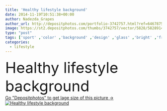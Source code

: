 ```yaml
---
title: 'Healthy lifestyle background'
date: 2014-11-19T10:51:38+00:00
author: Nadezda_Grapes
author_url: http://depositphotos.com/portfolio-3742757.html?ref=64678756
image: https://st2.depositphotos.com/thumbs/3742757/vector/5828/58289141/api_thumb_450.jpg?forcejpeg=true
type: "post"
tags: ['sport' ,'color' ,'background' ,'design' ,'glass' ,'bright' ,'fresh' ,'water' ,'orange' ,'air' ,'up' ,'health' ,'healthy' ,'food' ,'tree' ,'diet' ,'pattern' ,'plate' ,'tea' ,'cup' ,'care' ,'eating' ,'grunge' ,'clock' ,'bird' ,'soft' ,'flat' ,'lifestyle' ,'bottle' ,'grey' ,'drawing' ,'fitness' ,'artwork' ,'juice' ,'sketch' ,'walk' ,'bread' ,'cereal' ,'living' ,'splatter' ,'useful' ,'positive' ,'ear' ,'daily' ,'routine' ,'alarm' ,'sneakers' ,'dumbbells' ,'cabbage' ,'pear' ]
categories: 
  - lifestyle
---
```

<div aling="center">
            <font size="60"> Healthy lifestyle background</font>   
</div>
<div>
    <a href='https://depositphotos.com/58289141/stock-illustration-healthy-lifestyle-background.html?ref=64678756' target=_blank > Go "Depositphotos" to get lage size of this picture ->
        <img href='https://depositphotos.com/58289141/stock-illustration-healthy-lifestyle-background.html?ref=64678756' src='https://st2.depositphotos.com/3742757/5828/v/950/depositphotos_58289141-stock-illustration-healthy-lifestyle-background.jpg?forcejpeg=true' alt='Healthy lifestyle background' >
    </a>
</div>

